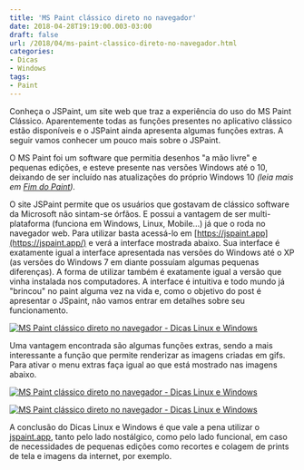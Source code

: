```yaml
---
title: 'MS Paint clássico direto no navegador'
date: 2018-04-28T19:19:00.003-03:00
draft: false
url: /2018/04/ms-paint-classico-direto-no-navegador.html
categories:
- Dicas
- Windows
tags: 
- Paint
---
```


  

Conheça o JSPaint, um site web que traz a experiência do uso do MS Paint Clássico. Aparentemente todas as funções presentes no aplicativo clássico estão disponíveis e o JSPaint ainda apresenta algumas funções extras. A seguir vamos conhecer um pouco mais sobre o JSPaint.  
  
[](https://draft.blogger.com/null)O MS Paint foi um software que permitia desenhos "a mão livre" e pequenas edições, e esteve presente nas versões Windows até o 10, deixando de ser incluído nas atualizações do próprio Windows 10 _(leia mais em [Fim do Paint](https://info.wsouza.com.br/2017/07/fim-do-paint.html))._  
  

O site JSPaint permite que os usuários que gostavam de clássico software da Microsoft não sintam-se órfãos. E possui a vantagem de ser multi-plataforma (funciona em Windows, Linux, Mobile...) já que o roda no navegador web. Para utilizar basta acessá-lo em [https://jspaint.app](https://jspaint.app/) e verá a interface mostrada abaixo. Sua interface é exatamente igual a interface apresentada nas versões do Windows até o XP (as versões do Windows 7 em diante possuíam algumas pequenas diferenças). A forma de utilizar também é exatamente igual a versão que vinha instalada nos computadores. A interface é intuitiva e todo mundo já "brincou" no paint alguma vez na vida e, como o objetivo do post é apresentar o JSpaint, não vamos entrar em detalhes sobre seu funcionamento.

  

[![MS Paint clássico direto no navegador - Dicas Linux e Windows](https://3.bp.blogspot.com/-PqXxQf92oAw/Wp621StGACI/AAAAAAAAAH8/AkUQGSqZcOgQvYBPQD6I8d6M12t1oIn9QCLcBGAs/s640/JSPaint01.png "MS Paint clássico direto no navegador - Dicas Linux e Windows")](https://3.bp.blogspot.com/-PqXxQf92oAw/Wp621StGACI/AAAAAAAAAH8/AkUQGSqZcOgQvYBPQD6I8d6M12t1oIn9QCLcBGAs/s1600/JSPaint01.png)

  

Uma vantagem encontrada são algumas funções extras, sendo a mais interessante a função que permite renderizar as imagens criadas em gifs. Para ativar o menu extras faça igual ao que está mostrado nas imagens abaixo.

  

[![MS Paint clássico direto no navegador - Dicas Linux e Windows](https://2.bp.blogspot.com/-IESRp8AKgi8/Wp621WL_OVI/AAAAAAAAAH0/0W0FJsG5D3MLngUCTEWJ6LHEOUkHM_KDQCLcBGAs/s640/JSPaint02.png "MS Paint clássico direto no navegador - Dicas Linux e Windows")](https://2.bp.blogspot.com/-IESRp8AKgi8/Wp621WL_OVI/AAAAAAAAAH0/0W0FJsG5D3MLngUCTEWJ6LHEOUkHM_KDQCLcBGAs/s1600/JSPaint02.png)

[![MS Paint clássico direto no navegador - Dicas Linux e Windows](https://1.bp.blogspot.com/-ORzwDBiLR_o/Wp621UbwQJI/AAAAAAAAAH4/KhhBBRsIvkMoMM2SfwGufmY9H25Grj6SgCLcBGAs/s640/JSPaint03.png "MS Paint clássico direto no navegador - Dicas Linux e Windows")](https://1.bp.blogspot.com/-ORzwDBiLR_o/Wp621UbwQJI/AAAAAAAAAH4/KhhBBRsIvkMoMM2SfwGufmY9H25Grj6SgCLcBGAs/s1600/JSPaint03.png)

  

A conclusão do Dicas Linux e Windows é que vale a pena utilizar o [jspaint.app](https://jspaint.app/), tanto pelo lado nostálgico, como pelo lado funcional, em caso de necessidades de pequenas edições como recortes e colagem de prints de tela e imagens da internet, por exemplo.
